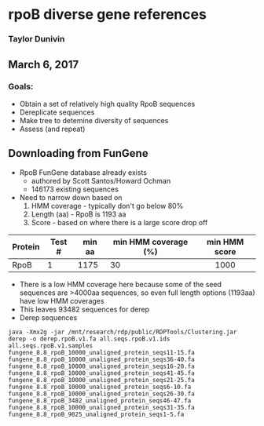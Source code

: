 # rpoB diverse gene references
### Taylor Dunivin
## March 6, 2017
### Goals: 
* Obtain a set of relatively high quality RpoB sequences
* Dereplicate sequences
* Make tree to detemine diversity of sequences
* Assess (and repeat)

## Downloading from FunGene
* RpoB FunGene database already exists
  * authored by Scott Santos/Howard Ochman
  * 146173 existing sequences
* Need to narrow down based on
  1. HMM coverage - typically don't go below 80%
  2. Length (aa) - RpoB is 1193 aa
  3. Score - based on where there is a large score drop off

| Protein | Test # | min aa | min HMM coverage (%) | min HMM score |
| --------- | ----- | ---------- | --------- | :-----: |
| RpoB | 1 | 1175 | 30 | 1000 |

* There is a low HMM coverage here because some of the seed sequences are >4000aa sequences, so even full length options (1193aa) have low HMM coverages
* This leaves 93482 sequences for derep
* Derep sequences
```
java -Xmx2g -jar /mnt/research/rdp/public/RDPTools/Clustering.jar derep -o derep.rpoB.v1.fa all.seqs.rpoB.v1.ids all.seqs.rpoB.v1.samples fungene_8.8_rpoB_10000_unaligned_protein_seqs11-15.fa  fungene_8.8_rpoB_10000_unaligned_protein_seqs36-40.fa fungene_8.8_rpoB_10000_unaligned_protein_seqs16-20.fa  fungene_8.8_rpoB_10000_unaligned_protein_seqs41-45.fa fungene_8.8_rpoB_10000_unaligned_protein_seqs21-25.fa  fungene_8.8_rpoB_10000_unaligned_protein_seqs6-10.fa fungene_8.8_rpoB_10000_unaligned_protein_seqs26-30.fa  fungene_8.8_rpoB_3482_unaligned_protein_seqs46-47.fa fungene_8.8_rpoB_10000_unaligned_protein_seqs31-35.fa  fungene_8.8_rpoB_9025_unaligned_protein_seqs1-5.fa
```

